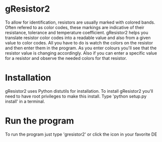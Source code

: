 gResistor2
============
To allow for identification, resistors are usually marked with colored bands. Often refered to as color codes, these markings are indicative of their resistance, tolerance and temperature coefficient. gResistor2 helps you translate resistor color codes into a readable value and also from a given value to color codes. All you have to do is watch the colors on the resistor and then enter them in the program. As you enter colours you'll see that the resistor value is changing accordingly. Also if you can enter a specific value for a resistor and observe the needed colors for that resistor.

Installation
============

gResistor2 uses Python distutils for installation.
To install gResistor2 you'll need to have root privileges to make this install.
Type 'python setup.py install' in a terminal. 

Run the program
============

To run the program just type 'gresistor2' or click the icon in your favorite DE
